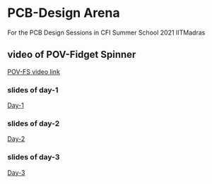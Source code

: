 # PCB-Design Arena
For the PCB Design Sessions in CFI Summer School 2021 IITMadras
## video of POV-Fidget Spinner
[POV-FS video link](https://drive.google.com/file/d/1ZZAy-tW8ZSH9PZ8rhj1HC3PhIRssyyVU/view?usp=sharing)

### slides of day-1
[Day-1](https://docs.google.com/presentation/d/16RyXIOH86YNYt8yiHZeLF0hhKoZ5GrR67JKKeke71D0/edit?usp=sharing)
### slides of day-2
[Day-2](https://docs.google.com/presentation/d/1NVnRM4aOLSwqf-ntrmXnze1ylfd0oZvtzJFpzsBxEZs/edit?usp=sharing)
### slides of day-3
[Day-3](https://docs.google.com/presentation/d/1BpxR2L3Eq8Doolituk35hibgGpK336_0sDgMY8vkp3s/edit?usp=sharing)

